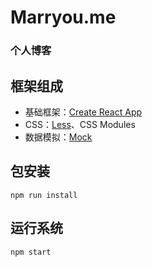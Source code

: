 # Marryou.me

### 个人博客

## 框架组成

- 基础框架：[Create React App](https://github.com/facebookincubator/create-react-app)
- CSS：[Less](http://lesscss.cn/)、CSS Modules
- 数据模拟：[Mock](http://mockjs.com/)

## 包安装
  ` npm run install `

## 运行系统
  ` npm start `